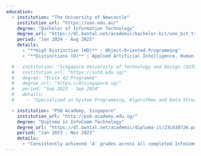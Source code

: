```yaml
---
education:
  - institution: "The University of Newcastle"
    institution_url: "https://uon.edu.au/"
    degree: "Bachelor of Information Technology"
    degree_url: "https://dl.bontal.net/academic/bachelor-bit/uon_bit_transcript.pdf"
    period: "Jan 2024 - Aug 2025"
    details:
      - "**High Distinction (HD)** : Object-Oriented Programming"
      - "**Distinctions (D)** : Applied Artificial Intelligence, Human-Computer Interaction, Data Structures, The Digital Economy, Project Management, and Web Technologies."

  # - institution: "Singapore University of Technology and Design (SUTD)"
  #   institution_url: "https://sutd.edu.sg/"
  #   degree: "École 42 Programme"
  #   degree_url: "https://42singapore.sg/"
  #   period: "Sep 2023 - Sep 2024"
  #   details:
  #     - "Specialized in System Programming, Algorithms and Data Structures through a project-based, peer-to-peer learning methodology."

  - institution: "PSB Academy, Singapore"
    institution_url: "http://psb-academy.edu.sg/"
    degree: "Diploma in InfoComm Technology"
    degree_url: "https://dl.bontal.net/academic/diploma-it/23L030726.pdf"
    period: "Jan 2023 - Nov 2023"
    details:
      - "Consistently achieved 'A' grades across all completed InfoComm Technology coursework."
---
```

